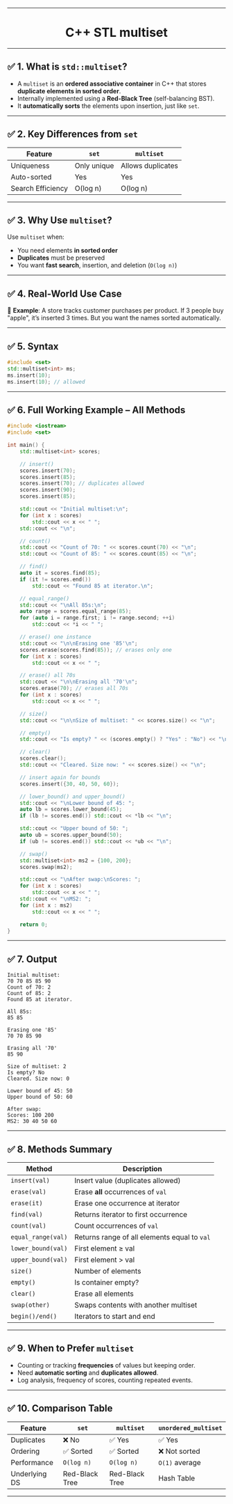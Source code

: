 
---

<h1 style="text-align:center;"> C++ STL <b>multiset</b></h1> 

---

## ✅ 1. What is `std::multiset`?

* A `multiset` is an **ordered associative container** in C++ that stores **duplicate elements in sorted order**.
* Internally implemented using a **Red-Black Tree** (self-balancing BST).
* It **automatically sorts** the elements upon insertion, just like `set`.

---

## ✅ 2. Key Differences from `set`

| Feature           | `set`       | `multiset`        |
| ----------------- | ----------- | ----------------- |
| Uniqueness        | Only unique | Allows duplicates |
| Auto-sorted       | Yes         | Yes               |
| Search Efficiency | O(log n)    | O(log n)          |

---

## ✅ 3. Why Use `multiset`?

Use `multiset` when:

* You need elements **in sorted order**
* **Duplicates** must be preserved
* You want **fast search**, insertion, and deletion (`O(log n)`)

---

## ✅ 4. Real-World Use Case

🔧 **Example**: A store tracks customer purchases per product. If 3 people buy "apple", it’s inserted 3 times. But you want the names sorted automatically.

---

## ✅ 5. Syntax

```cpp
#include <set>
std::multiset<int> ms;
ms.insert(10);
ms.insert(10); // allowed
```

---

## ✅ 6. Full Working Example – All Methods

```cpp
#include <iostream>
#include <set>

int main() {
    std::multiset<int> scores;

    // insert()
    scores.insert(70);
    scores.insert(85);
    scores.insert(70); // duplicates allowed
    scores.insert(90);
    scores.insert(85);

    std::cout << "Initial multiset:\n";
    for (int x : scores)
        std::cout << x << " ";
    std::cout << "\n";

    // count()
    std::cout << "Count of 70: " << scores.count(70) << "\n";
    std::cout << "Count of 85: " << scores.count(85) << "\n";

    // find()
    auto it = scores.find(85);
    if (it != scores.end())
        std::cout << "Found 85 at iterator.\n";

    // equal_range()
    std::cout << "\nAll 85s:\n";
    auto range = scores.equal_range(85);
    for (auto i = range.first; i != range.second; ++i)
        std::cout << *i << " ";

    // erase() one instance
    std::cout << "\n\nErasing one '85'\n";
    scores.erase(scores.find(85)); // erases only one
    for (int x : scores)
        std::cout << x << " ";

    // erase() all 70s
    std::cout << "\n\nErasing all '70'\n";
    scores.erase(70); // erases all 70s
    for (int x : scores)
        std::cout << x << " ";

    // size()
    std::cout << "\n\nSize of multiset: " << scores.size() << "\n";

    // empty()
    std::cout << "Is empty? " << (scores.empty() ? "Yes" : "No") << "\n";

    // clear()
    scores.clear();
    std::cout << "Cleared. Size now: " << scores.size() << "\n";

    // insert again for bounds
    scores.insert({30, 40, 50, 60});

    // lower_bound() and upper_bound()
    std::cout << "\nLower bound of 45: ";
    auto lb = scores.lower_bound(45);
    if (lb != scores.end()) std::cout << *lb << "\n";

    std::cout << "Upper bound of 50: ";
    auto ub = scores.upper_bound(50);
    if (ub != scores.end()) std::cout << *ub << "\n";

    // swap()
    std::multiset<int> ms2 = {100, 200};
    scores.swap(ms2);

    std::cout << "\nAfter swap:\nScores: ";
    for (int x : scores)
        std::cout << x << " ";
    std::cout << "\nMS2: ";
    for (int x : ms2)
        std::cout << x << " ";

    return 0;
}
```

---

## ✅ 7. Output

```
Initial multiset:
70 70 85 85 90 
Count of 70: 2
Count of 85: 2
Found 85 at iterator.

All 85s:
85 85 

Erasing one '85'
70 70 85 90 

Erasing all '70'
85 90 

Size of multiset: 2
Is empty? No
Cleared. Size now: 0

Lower bound of 45: 50
Upper bound of 50: 60

After swap:
Scores: 100 200 
MS2: 30 40 50 60 
```

---

## ✅ 8. Methods Summary

| Method             | Description                                  |
| ------------------ | -------------------------------------------- |
| `insert(val)`      | Insert value (duplicates allowed)            |
| `erase(val)`       | Erase **all** occurrences of `val`           |
| `erase(it)`        | Erase one occurrence at iterator             |
| `find(val)`        | Returns iterator to first occurrence         |
| `count(val)`       | Count occurrences of `val`                   |
| `equal_range(val)` | Returns range of all elements equal to `val` |
| `lower_bound(val)` | First element ≥ val                          |
| `upper_bound(val)` | First element > val                          |
| `size()`           | Number of elements                           |
| `empty()`          | Is container empty?                          |
| `clear()`          | Erase all elements                           |
| `swap(other)`      | Swaps contents with another multiset         |
| `begin()/end()`    | Iterators to start and end                   |

---

## ✅ 9. When to Prefer `multiset`

* Counting or tracking **frequencies** of values but keeping order.
* Need **automatic sorting** and **duplicates allowed**.
* Log analysis, frequency of scores, counting repeated events.

---

## ✅ 10. Comparison Table

| Feature       | `set`          | `multiset`     | `unordered_multiset` |
| ------------- | -------------- | -------------- | -------------------- |
| Duplicates    | ❌ No           | ✅ Yes          | ✅ Yes                |
| Ordering      | ✅ Sorted       | ✅ Sorted       | ❌ Not sorted         |
| Performance   | `O(log n)`     | `O(log n)`     | `O(1)` average       |
| Underlying DS | Red-Black Tree | Red-Black Tree | Hash Table           |

---

